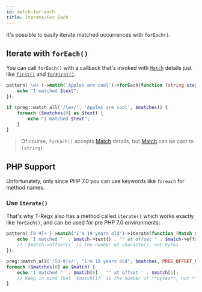 ```yaml
---
id: match-for-each
title: Iterate/For Each
---
```


It's possible to easily iterate matched occurrences with `forEach()`.

## Iterate with `forEach()`

You can call `forEach()` with a callback that's invoked with [`Match`](match-details.md) details just like 
[`first()`](match-first.md) and [`forFirst()`](match-for-first.md).

<!--DOCUSAURUS_CODE_TABS-->
<!--T-Regx-->
```php
pattern('\w+')->match('Apples are cool')->forEach(function (string $text) {
    echo "I matched $text";
});
```
<!--PHP-->
```php
if (preg::match_all('/\w+/', 'Apples are cool', $matches)) {
    foreach ($matches[0] as $text) {
        echo "I matched $text";
    }
}
```
<!--END_DOCUSAURUS_CODE_TABS-->

> Of course, `forEach()` accepts [Match](match-details.md) details, but [Match](match-details.md) can be cast to `(string)`.

## PHP Support

Unfortunately, only since PHP 7.0 you can use keywords like `foreach` for method names.

### Use `iterate()`

That's why T-Regx also has a method called `iterate()` which works exactly like `forEach()`, and can be used for pre 
PHP 7.0 environments:

<!--DOCUSAURUS_CODE_TABS-->
<!--T-Regx-->
```php
pattern('[0-9]+')->match("I'm 19 years old")->iterate(function (Match $match) {
    echo 'I matched "' . $match->text() . '" at offset ' . $match->offset();
    // `$match->offset()` is the number of characters, not bytes
});
```
<!--PHP-->
```php
preg::match_all('/[0-9]+/', "I'm 19 years old", $matches, PREG_OFFSET_CAPTURE);
foreach ($matches[0] as $match) {
    echo 'I matched "' . $match[0] . '" at offset ' . $match[1];
    // Keep in mind that `$match[1]` is the number of **bytes**, not **characters**.
}
```
<!--END_DOCUSAURUS_CODE_TABS-->
